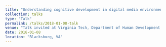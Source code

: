 ```yaml
---
title: "Understanding cognitive development in digital media environments"
collection: talks
type: "Talk"
permalink: /talks/2018-01-08-talk
venue: "Talk invited at Virginia Tech, Department of Human Development & Family Science"
date: 2018-01-08
location: "Blacksburg, VA"
---
```

